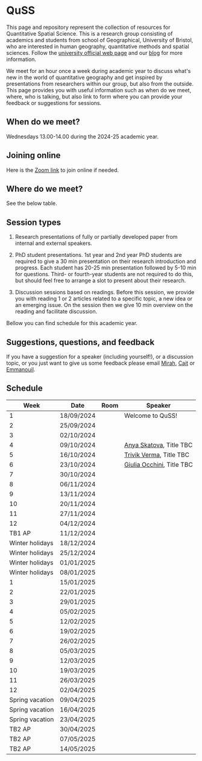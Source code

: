 # QuSS

This page and repository represent the collection of resources for Quantitative Spatial Science. This is a research group consisting of academics and students from school of Geographical, University of Bristol, who are interested in human geography, quantitative methods and spatial sciences. Follow the [university official web page](http://www.bristol.ac.uk/geography/research/quantitative-spatial-science/) and our [blog](https://quss.blogs.bristol.ac.uk/) for more information.

We meet for an hour once a week during academic year to discuss what's new in the world of quantitative geography and get inspired by presentations from researchers within our group, but also from the outside. This page provides you with useful information such as when do we meet, where, who is talking, but also link to form where you can provide your feedback or suggestions for sessions.

## When do we meet?

Wednesdays 13.00-14.00 during the 2024-25 academic year.

## Joining online

Here is the [Zoom link](https://bristol-ac-uk.zoom.us/j/98103670328?pwd=VllwYTh5WGZ2S0Y2U2l2MHNGd1BBdz09) to join online if needed.

## Where do we meet?

See the below table.

## Session types

1.  Research presentations of fully or partially developed paper from internal and external speakers.

2.  PhD student presentations. 1st year and 2nd year PhD students are required to give a 30 min presentation on their research introduction and progress. Each student has 20-25 min presentation followed by 5-10 min for questions. Third- or fourth-year students are not required to do this, but should feel free to arrange a slot to present about their research.

3.  Discussion sessions based on readings. Before this session, we provide you with reading 1 or 2 articles related to a specific topic, a new idea or an emerging issue. On the session then we give 10 min overview on the reading and facilitate discussion.

Bellow you can find schedule for this academic year.

## Suggestions, questions, and feedback

If you have a suggestion for a speaker (including yourself!), or a discussion topic, or you just want to give us some feedback please email [Mirah](mailto:jing.zhang.2021@bristol.ac.uk), [Cait](mailto:caitlin.robinson@bristol.ac.uk) or [Emmanouil](mailto:e.tranos@bristol.ac.uk).

## Schedule

| Week            | Date       | Room | Speaker          | 
|-----------------|------------|------|------------------|
| 1               | 18/09/2024 |      | Welcome to QuSS! |
| 2               | 25/09/2024 |      |                  |
| 3               | 02/10/2024 |      |                  |
| 4               | 09/10/2024 |      |[Anya Skatova]( https://research-information.bris.ac.uk/en/persons/anya-skatova), Title TBC|
| 5               | 16/10/2024 |      |[Trivik Verma](https://trivikverma.com/), Title TBC|
| 6               | 23/10/2024 |      |[Giulia Occhini](https://www.languagesciences.cam.ac.uk/staff/dr-giulia-occhini), Title TBC                  |
| 7               | 30/10/2024 |      |                  |
| 8               | 06/11/2024 |      |                  |
| 9               | 13/11/2024 |      |                  |
| 10              | 20/11/2024 |      |                  |
| 11              | 27/11/2024 |      |                  |
| 12              | 04/12/2024 |      |                  |
| TB1 AP          | 11/12/2024 |      |                  |
| Winter holidays | 18/12/2024 |      |                  |
| Winter holidays | 25/12/2024 |      |                  |
| Winter holidays | 01/01/2025 |      |                  |
| Winter holidays | 08/01/2025 |      |                  |
| 1               | 15/01/2025 |      |                  |
| 2               | 22/01/2025 |      |                  |
| 3               | 29/01/2025 |      |                  |
| 4               | 05/02/2025 |      |                  |
| 5               | 12/02/2025 |      |                  |
| 6               | 19/02/2025 |      |                  |
| 7               | 26/02/2025 |      |                  |
| 8               | 05/03/2025 |      |                  |
| 9               | 12/03/2025 |      |                  |
| 10              | 19/03/2025 |      |                  |
| 11              | 26/03/2025 |      |                  |
| 12              | 02/04/2025 |      |                  |
| Spring vacation | 09/04/2025 |      |                  |
| Spring vacation | 16/04/2025 |      |                  |
| Spring vacation | 23/04/2025 |      |                  |
| TB2 AP          | 30/04/2025 |      |                  |
| TB2 AP          | 07/05/2025 |      |                  |
| TB2 AP          | 14/05/2025 |      |                  |
